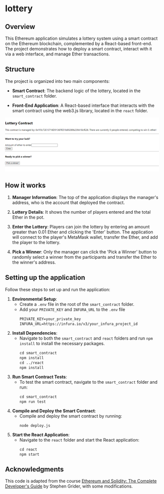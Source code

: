 # lottery
## Overview
This Ethereum application simulates a lottery system using a smart contract on the Ethereum blockchain, complemented by a React-based front-end. The project demonstrates how to deploy a smart contract, interact with it via a web interface, and manage Ether transactions.

## Structure
The project is organized into two main components:

- **Smart Contract**: The backend logic of the lottery, located in the `smart_contract` folder.

- **Front-End Application**: A React-based interface that interacts with the smart contract using the web3.js library, located in the `react` folder.

![alt text](https://github.com/RosarioB/lottery/blob/main/github_images/lottery.png?raw=true)

## How it works
1. **Manager Information**: The top of the application displays the manager's address, who is the account that deployed the contract.

2. **Lottery Details**: It shows the number of players entered and the total Ether in the pot.

3. **Enter the Lottery**: Players can join the lottery by entering an amount greater than 0.01 Ether and clicking the 'Enter' button. The application will connect to the player's MetaMask wallet, transfer the Ether, and add the player to the lottery.

4. **Pick a Winner**: Only the manager can click the 'Pick a Winner' button to randomly select a winner from the participants and transfer the Ether to the winner's address.

## Setting up the application
Follow these steps to set up and run the application:

1. **Environmental Setup**:
    - Create a `.env` file in the root of the `smart_contract` folder. 
    - Add your `PRIVATE_KEY` and `INFURA_URL` to the `.env` file
        ```
        PRIVATE_KEY=your_private_key
        INFURA_URL=https://infura.io/v3/your_infura_project_id
        ```
2. **Install Dependencies**:
    - Navigate to both the `smart_contract` and `react` folders and run `npm install` to install the necessary packages.
        ```
        cd smart_contract
        npm install
        cd ../react
        npm install
        ```
3. **Run Smart Contract Tests**:
    - To test the smart contract, navigate to the `smart_contract` folder and run:
        ```
        cd smart_contract
        npm run test
        ```
4. **Compile and Deploy the Smart Contract**:
    - Compile and deploy the smart contract by running:
        ```
        node deploy.js
        ```
5. **Start the React Application**:
    - Navigate to the `react` folder and start the React application:
        ```
        cd react
        npm start
        ```

## Acknowledgments
This code is adapted from the course [Ethereum and Solidity: The Complete Developer's Guide](https://www.udemy.com/course/ethereum-and-solidity-the-complete-developers-guide/?couponCode=24T6MT62024) by Stephen Grider, with some modifications.
